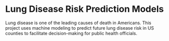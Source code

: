 # Lung Disease Risk Prediction Models

Lung disease is one of the leading causes of death in Americans. This project uses machine modeling to predict future lung disease risk in US counties to facilitate decision-making for public health officials.
